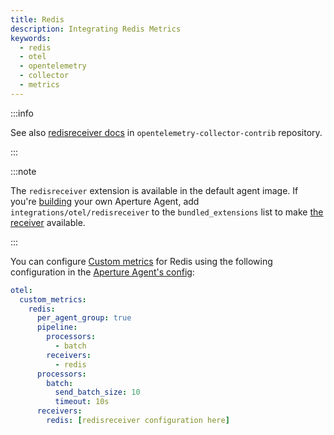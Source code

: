 ```yaml
---
title: Redis
description: Integrating Redis Metrics
keywords:
  - redis
  - otel
  - opentelemetry
  - collector
  - metrics
---
```


:::info

See also [redisreceiver docs][receiver] in `opentelemetry-collector-contrib`
repository.

:::

:::note

The `redisreceiver` extension is available in the default agent image. If you're
[building][build] your own Aperture Agent, add `integrations/otel/redisreceiver`
to the `bundled_extensions` list to make [the receiver][receiver] available.

:::

You can configure [Custom metrics][custom-metrics] for Redis using the following
configuration in the [Aperture Agent's config][agent-config]:

```yaml
otel:
  custom_metrics:
    redis:
      per_agent_group: true
      pipeline:
        processors:
          - batch
        receivers:
          - redis
      processors:
        batch:
          send_batch_size: 10
          timeout: 10s
      receivers:
        redis: [redisreceiver configuration here]
```

[build]: /reference/aperturectl/build/agent/agent.md
[receiver]:
  https://github.com/open-telemetry/opentelemetry-collector-contrib/tree/main/receiver/redisreceiver
[custom-metrics]: /reference/configuration/agent.md#custom-metrics-config
[agent-config]: /reference/configuration/agent.md#agent-o-t-e-l-config
